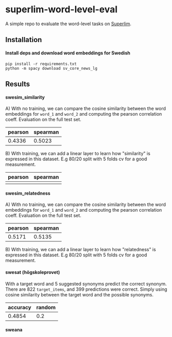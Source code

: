 # superlim-word-level-eval

A simple repo to evaluate the word-level tasks on [Superlim](https://huggingface.co/datasets/AI-Sweden/SuperLim).

## Installation

#### Install deps and download word embeddings for Swedish

```
pip install -r requirements.txt
python -m spacy download sv_core_news_lg
```

## Results

#### swesim_similarity

A) With no training, we can compare the cosine similarity between the word embeddings for `word_1` and `word_2` and
computing the pearson correlation coeff. Evaluation on the full test set.

| pearson    | spearman |
|------------|----------|
| 0.4336     | 0.5023   |

B) With training, we can add a linear layer to learn how "similarity" is expressed in this dataset. E.g 80/20 split
with 5 folds cv for a good measurement.

| pearson | spearman |
|---------|----------|
|         |          |

#### swesim_relatedness

A) With no training, we can compare the cosine similarity between the word embeddings for `word_1` and `word_2` and
computing the pearson correlation coeff. Evaluation on the full test set.

| pearson | spearman |
|---------|----------|
| 0.5171  | 0.5135   |

B) With training, we can add a linear layer to learn how "relatedness" is expressed in this dataset. E.g 80/20 split
with 5 folds cv for a good measurement.

#### swesat (högskoleprovet)

With a target word and 5 suggested synonyms predict the correct synonym. There are 822 `target_items`, and 399 predictions
were correct. Simply using cosine similarity between the target word and the possible synonyms. 

| accuracy | random |
|----------|--------|
| 0.4854   | 0.2    |

#### sweana
